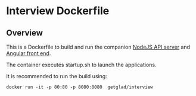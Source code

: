 # Interview Dockerfile

## Overview

This is a Dockerfile to build and run the companion [NodeJS API server](https://github.com/getglad/node_challenge) and [Angular front end](https://github.com/getglad/node_challenge_frontend).

The container executes startup.sh to launch the applications.

It is recommended to run the build using:
```
docker run -it -p 80:80 -p 8080:8080  getglad/interview
```